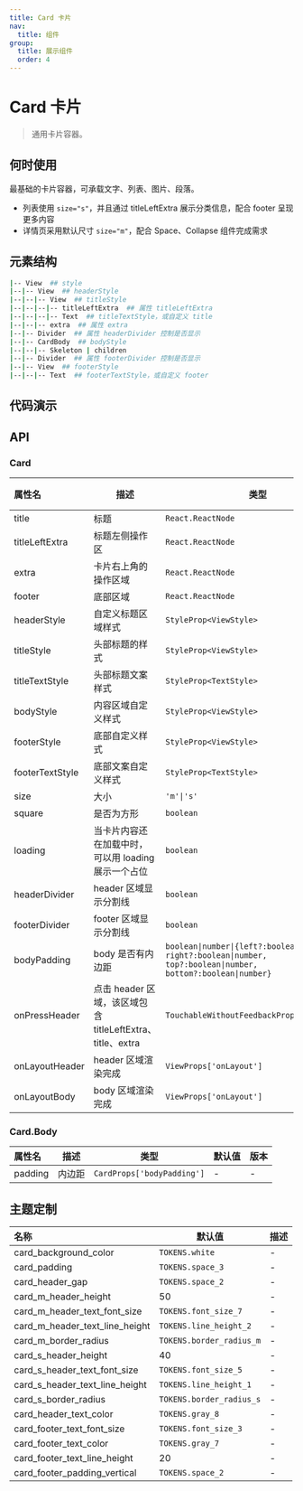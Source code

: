 ```yaml
---
title: Card 卡片
nav:
  title: 组件
group:
  title: 展示组件
  order: 4
---
```


# Card 卡片

> 通用卡片容器。

## 何时使用

最基础的卡片容器，可承载文字、列表、图片、段落。

- 列表使用 `size="s"`，并且通过 titleLeftExtra 展示分类信息，配合 footer 呈现更多内容
- 详情页采用默认尺寸 `size="m"`，配合 Space、Collapse 组件完成需求

## 元素结构

```bash
|-- View  ## style
|--|-- View  ## headerStyle
|--|--|-- View  ## titleStyle
|--|--|--|-- titleLeftExtra  ## 属性 titleLeftExtra
|--|--|--|-- Text  ## titleTextStyle，或自定义 title
|--|--|-- extra  ## 属性 extra
|--|-- Divider  ## 属性 headerDivider 控制是否显示
|--|-- CardBody  ## bodyStyle
|--|--|-- Skeleton | children
|--|-- Divider  ## 属性 footerDivider 控制是否显示
|--|-- View  ## footerStyle
|--|--|-- Text  ## footerTextStyle，或自定义 footer
```

## 代码演示

<code src="./__fixtures__/base.tsx"></code>

<code src="./__fixtures__/loading.tsx"></code>

<code src="./__fixtures__/square.tsx"></code>

## API

### Card

| 属性名          | 描述                                                      | 类型                                                                                                              | 默认值  | 版本 |
| :-------------- | --------------------------------------------------------- | ----------------------------------------------------------------------------------------------------------------- | ------- | ---- |
| title           | 标题                                                      | `React.ReactNode`                                                                                                 | -       | -    |
| titleLeftExtra  | 标题左侧操作区                                            | `React.ReactNode`                                                                                                 | -       | -    |
| extra           | 卡片右上角的操作区域                                      | `React.ReactNode`                                                                                                 | -       | -    |
| footer          | 底部区域                                                  | `React.ReactNode`                                                                                                 | -       | -    |
| headerStyle     | 自定义标题区域样式                                        | `StyleProp<ViewStyle>`                                                                                            | -       | -    |
| titleStyle      | 头部标题的样式                                            | `StyleProp<ViewStyle>`                                                                                            | -       | -    |
| titleTextStyle  | 头部标题文案样式                                          | `StyleProp<TextStyle>`                                                                                            | -       | -    |
| bodyStyle       | 内容区域自定义样式                                        | `StyleProp<ViewStyle>`                                                                                            | -       | -    |
| footerStyle     | 底部自定义样式                                            | `StyleProp<ViewStyle>`                                                                                            | -       | -    |
| footerTextStyle | 底部文案自定义样式                                        | `StyleProp<TextStyle>`                                                                                            | -       | -    |
| size            | 大小                                                      | `'m'\|'s'`                                                                                                        | `'m'`   | -    |
| square          | 是否为方形                                                | `boolean`                                                                                                         | `false` | -    |
| loading         | 当卡片内容还在加载中时，可以用 loading 展示一个占位       | `boolean`                                                                                                         | `false` | -    |
| headerDivider   | header 区域显示分割线                                     | `boolean`                                                                                                         | `true`  | -    |
| footerDivider   | footer 区域显示分割线                                     | `boolean`                                                                                                         | `true`  | -    |
| bodyPadding     | body 是否有内边距                                         | `boolean\|number\|{left?:boolean\|number, right?:boolean\|number, top?:boolean\|number, bottom?:boolean\|number}` | `true`  | -    |
| onPressHeader   | 点击 header 区域，该区域包含 titleLeftExtra、title、extra | `TouchableWithoutFeedbackProps['onPress']`                                                                        | -       | -    |
| onLayoutHeader  | header 区域渲染完成                                       | `ViewProps['onLayout']`                                                                                           | -       | -    |
| onLayoutBody    | body 区域渲染完成                                         | `ViewProps['onLayout']`                                                                                           | -       | -    |

### Card.Body

| 属性名  | 描述   | 类型                       | 默认值 | 版本 |
| :------ | ------ | -------------------------- | ------ | ---- |
| padding | 内边距 | `CardProps['bodyPadding']` | -      | -    |

## 主题定制

| 名称                           | 默认值                   | 描述 |
| :----------------------------- | ------------------------ | ---- |
| card_background_color          | `TOKENS.white`           | -    |
| card_padding                   | `TOKENS.space_3`         | -    |
| card_header_gap                | `TOKENS.space_2`         | -    |
| card_m_header_height           | 50                       | -    |
| card_m_header_text_font_size   | `TOKENS.font_size_7`     | -    |
| card_m_header_text_line_height | `TOKENS.line_height_2`   | -    |
| card_m_border_radius           | `TOKENS.border_radius_m` | -    |
| card_s_header_height           | 40                       | -    |
| card_s_header_text_font_size   | `TOKENS.font_size_5`     | -    |
| card_s_header_text_line_height | `TOKENS.line_height_1`   | -    |
| card_s_border_radius           | `TOKENS.border_radius_s` | -    |
| card_header_text_color         | `TOKENS.gray_8`          | -    |
| card_footer_text_font_size     | `TOKENS.font_size_3`     | -    |
| card_footer_text_color         | `TOKENS.gray_7`          | -    |
| card_footer_text_line_height   | 20                       | -    |
| card_footer_padding_vertical   | `TOKENS.space_2`         | -    |
